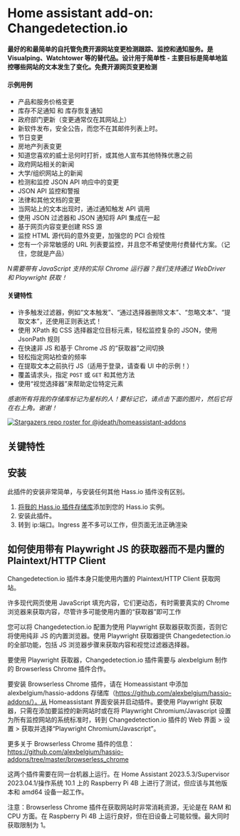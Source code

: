 # Home assistant add-on: Changedetection.io

**最好的和最简单的自托管免费开源网站变更检测跟踪、监控和通知服务。是 Visualping、Watchtower 等的替代品。设计用于简单性 - 主要目标是简单地监控哪些网站的文本发生了变化。免费开源网页变更检测**

#### 示例用例

- 产品和服务价格变更
- 库存不足通知 和 库存恢复通知
- 政府部门更新（变更通常仅在其网站上）
- 新软件发布，安全公告，而您不在其邮件列表上时。
- 节日变更
- 房地产列表变更
- 知道您喜欢的威士忌何时打折，或其他人宣布其他特殊优惠之前
- 政府网站相关的新闻
- 大学/组织网站上的新闻
- 检测和监控 JSON API 响应中的变更
- JSON API 监控和警报
- 法律和其他文档的变更
- 当网站上的文本出现时，通过通知触发 API 调用
- 使用 JSON 过滤器和 JSON 通知将 API 集成在一起
- 基于网页内容变更创建 RSS 源
- 监控 HTML 源代码的意外变更，加强您的 PCI 合规性
- 您有一个非常敏感的 URL 列表要监控，并且您不希望使用付费替代方案。（记住，您就是产品）

_N需要带有 JavaScript 支持的实际 Chrome 运行器？我们支持通过 WebDriver 和 Playwright 获取！_

#### 关键特性

- 许多触发过滤器，例如“文本触发”、“通过选择器删除文本”、“忽略文本”、“提取文本”，还使用正则表达式！
- 使用 XPath 和 CSS 选择器定位目标元素，轻松监控复杂的 JSON，使用 JsonPath 规则
- 在快速非 JS 和基于 Chrome JS 的“获取器”之间切换
- 轻松指定网站检查的频率
- 在提取文本之前执行 JS（适用于登录，请查看 UI 中的示例！）
- 覆盖请求头，指定 `POST` 或 `GET` 和其他方法
- 使用“视觉选择器”来帮助定位特定元素

_感谢所有将我的存储库标记为星标的人！要标记它，请点击下面的图片，然后它将在右上角。谢谢！_

[![Stargazers repo roster for @jdeath/homeassistant-addons](https://reporoster.com/stars/jdeath/homeassistant-addons)](https://github.com/jdeath/homeassistant-addons/stargazers)

## 关键特性


## 安装

此插件的安装非常简单，与安装任何其他 Hass.io 插件没有区别。

1. [将我的 Hass.io 插件存储库][repository]添加到您的 Hass.io 实例。
1. 安装此插件。
1. 转到 ip:端口。Ingress 差不多可以工作，但页面无法正确渲染

## 如何使用带有 Playwright JS 的获取器而不是内置的 Plaintext/HTTP Client

Changedetection.io 插件本身只能使用内置的 Plaintext/HTTP Client 获取网站。

许多现代网页使用 JavaScript 填充内容，它们更动态，有时需要真实的 Chrome 浏览器来获取内容，尽管许多可能使用内置的“获取器”即可工作

您可以将 Changedetection.io 配置为使用 Playwright 获取器获取页面，否则它将使用纯非 JS 的内置浏览器。使用 Playwright 获取器提供 Changedetection.io 的全部功能，包括 JS 浏览器步骤来获取内容和视觉过滤器选择器。

要使用 Playwright 获取器，Changedetection.io 插件需要与 alexbelgium 制作的 Browserless Chrome 插件合作。

要安装 Browserless Chrome 插件，请在 Homeassistant 中添加 alexbelgium/hassio-addons 存储库（https://github.com/alexbelgium/hassio-addons/）。从 Homeassistant 界面安装并启动插件。要使用 Playwright 获取器，只需在添加要监控的新网站时或在将 Playwright Chromium/Javascript 设置为所有监控网站的系统标准时，转到 Changedetection.io 插件的 Web 界面 > 设置 > 获取并选择“Playwright Chromium/Javascript”。

更多关于 Browserless Chrome 插件的信息：https://github.com/alexbelgium/hassio-addons/tree/master/browserless_chrome

这两个插件需要在同一台机器上运行。在 Home Assistant 2023.5.3/Supervisor 2023.04.1/操作系统 10.1 上的 Raspberry Pi 4B 上进行了测试，但应该与其他版本和 amd64 设备一起工作。

注意：Browserless Chrome 插件在获取网站时非常消耗资源，无论是在 RAM 和 CPU 方面。在 Raspberry Pi 4B 上运行良好，但在旧设备上可能较慢。最大同时获取限制为 1。

[repository]: https://github.com/jdeath/homeassistant-addons
